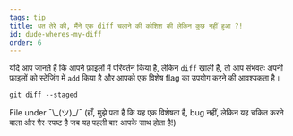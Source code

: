```yaml
---
tags: tip
title: धत तेरे की, मैंने एक diff चलाने की कोशिश की लेकिन कुछ नहीं हुआ ?!
id: dude-wheres-my-diff
order: 6
---
```


यदि आप जानते हैं कि आपने फ़ाइलों में परिवर्तन किया है, लेकिन `diff` खाली है, तो आप संभवतः अपनी फ़ाइलों को स्टेजिंग में `add` किया है और आपको एक विशेष flag का उपयोग करने की आवश्यकता है।

```git
git diff --staged
```

File under &macr;\\\_(ツ)\_/&macr; (हाँ, मुझे पता है कि यह एक विशेषता है, bug नहीं, लेकिन यह चकित करने वाला और गैर-स्पष्ट है जब यह पहली बार आपके साथ होता है!)
